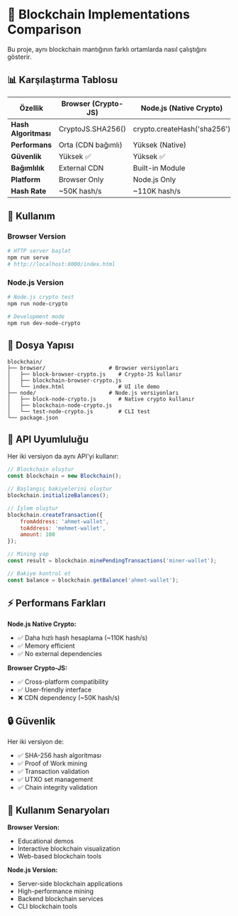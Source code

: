 # 🔗 Blockchain Implementations Comparison

Bu proje, aynı blockchain mantığının farklı ortamlarda nasıl çalıştığını gösterir.

## 📊 Karşılaştırma Tablosu

| Özellik | Browser (Crypto-JS) | Node.js (Native Crypto) |
|---------|---------------------|--------------------------|
| **Hash Algoritması** | CryptoJS.SHA256() | crypto.createHash('sha256') |
| **Performans** | Orta (CDN bağımlı) | Yüksek (Native) |
| **Güvenlik** | Yüksek ✅ | Yüksek ✅ |
| **Bağımlılık** | External CDN | Built-in Module |
| **Platform** | Browser Only | Node.js Only |
| **Hash Rate** | ~50K hash/s | ~110K hash/s |

## 🚀 Kullanım

### Browser Version
```bash
# HTTP server başlat
npm run serve
# http://localhost:8000/index.html
```

### Node.js Version
```bash
# Node.js crypto test
npm run node-crypto

# Development mode
npm run dev-node-crypto
```

## 📁 Dosya Yapısı

```
blockchain/
├── browser/                    # Browser versiyonları
│   ├── block-browser-crypto.js    # Crypto-JS kullanır
│   ├── blockchain-browser-crypto.js
│   └── index.html                 # UI ile demo
├── node/                       # Node.js versiyonları  
│   ├── block-node-crypto.js       # Native crypto kullanır
│   ├── blockchain-node-crypto.js
│   └── test-node-crypto.js        # CLI test
└── package.json
```

## 🔧 API Uyumluluğu

Her iki versiyon da aynı API'yi kullanır:

```javascript
// Blockchain oluştur
const blockchain = new Blockchain();

// Başlangıç bakiyelerini oluştur
blockchain.initializeBalances();

// İşlem oluştur
blockchain.createTransaction({
    fromAddress: 'ahmet-wallet',
    toAddress: 'mehmet-wallet', 
    amount: 100
});

// Mining yap
const result = blockchain.minePendingTransactions('miner-wallet');

// Bakiye kontrol et
const balance = blockchain.getBalance('ahmet-wallet');
```

## ⚡ Performans Farkları

**Node.js Native Crypto:**
- ✅ Daha hızlı hash hesaplama (~110K hash/s)
- ✅ Memory efficient
- ✅ No external dependencies

**Browser Crypto-JS:**
- ✅ Cross-platform compatibility  
- ✅ User-friendly interface
- ❌ CDN dependency (~50K hash/s)

## 🔒 Güvenlik

Her iki versiyon de:
- ✅ SHA-256 hash algoritması
- ✅ Proof of Work mining
- ✅ Transaction validation
- ✅ UTXO set management
- ✅ Chain integrity validation

## 🎯 Kullanım Senaryoları

**Browser Version:** 
- Educational demos
- Interactive blockchain visualization
- Web-based blockchain tools

**Node.js Version:**
- Server-side blockchain applications
- High-performance mining
- Backend blockchain services
- CLI blockchain tools